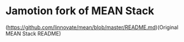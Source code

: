 # Jamotion fork of MEAN Stack

(https://github.com/linnovate/mean/blob/master/README.md)(Original MEAN Stack README)
